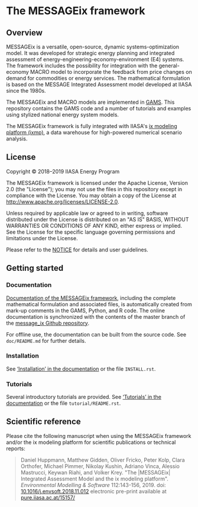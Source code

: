 # The MESSAGEix framework

## Overview

MESSAGEix is a versatile, open-source, dynamic systems-optimization model.
It was developed for strategic energy planning and integrated assessment of
energy-engineering-economy-environment (E4) systems. The framework includes the
possibility for integration with the general-economy MACRO model to incorporate
the feedback from price changes on demand for commodities or energy services.
The mathematical formulation is based on the MESSAGE Integrated Assessment
model developed at IIASA since the 1980s.

The MESSAGEix and MACRO models are implemented in [GAMS](http://www.gams.com).
This repository contains the GAMS code and a number of tutorials and examples
using stylized national energy system models.

The MESSAGEix framework is fully integrated with IIASA's
[ix modeling platform (ixmp)](https://www.github.com/iiasa/ixmp),
a data warehouse for high-powered numerical scenario analysis.


## License

Copyright © 2018–2019 IIASA Energy Program

The MESSAGEix framework is licensed under the Apache License, Version 2.0 (the
"License"); you may not use the files in this repository except in compliance
with the License. You may obtain a copy of the License at
<http://www.apache.org/licenses/LICENSE-2.0>.

Unless required by applicable law or agreed to in writing, software distributed under the License is distributed on an "AS IS" BASIS, WITHOUT WARRANTIES OR CONDITIONS OF ANY KIND, either express or implied. See the License for the specific language governing permissions and limitations under the License.

Please refer to the [NOTICE](NOTICE.rst) for details and user guidelines.


## Getting started

### Documentation

[Documentation of the MESSAGEix framework](https://message.iiasa.ac.at/),
including the complete mathematical formulation and associated files, is
automatically created from mark-up comments in the GAMS, Python, and R code.
The online documentation is synchronized with the contents of the master branch
of the [message_ix Github repository](https://github.com/iiasa/message_ix).

For offline use, the documentation can be built from the source code.
See `doc/README.md` for further details.


### Installation

See [‘Installation’ in the documentation](https://message.iiasa.ac.at/en/1.2.x/getting_started.html) or the file `INSTALL.rst`.


### Tutorials

Several introductory tutorials are provided.
See [‘Tutorials’ in the documentation](https://message.iiasa.ac.at/en/1.2.x/tutorials.html) or the file
`tutorial/README.rst`.


## Scientific reference

Please cite the following manuscript when using the MESSAGEix framework and/or
the ix modeling platform for scientific publications or technical reports:

> Daniel Huppmann, Matthew Gidden, Oliver Fricko, Peter Kolp, Clara Orthofer,
  Michael Pimmer, Nikolay Kushin, Adriano Vinca, Alessio Mastrucci,
  Keywan Riahi, and Volker Krey.
  "The |MESSAGEix| Integrated Assessment Model and the ix modeling platform".
  *Environmental Modelling & Software* 112:143-156, 2019.
  doi: [10.1016/j.envsoft.2018.11.012](https://doi.org/10.1016/j.envsoft.2018.11.012)
  electronic pre-print available at
  [pure.iiasa.ac.at/15157/](https://pure.iiasa.ac.at/15157/)
